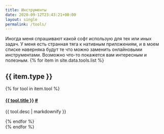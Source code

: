 ```yaml
---
title: Инструменты
date: 2020-09-12T23:43:21+00:00
layout: single
permalink: /tools/
---
```


Иногда меня спрашивают какой софт использую для тех или иных задач. У меня есть
странная тяга к нативным приложениям, и в моем списке наверняка будут те что
можно заменить онлайновыми инструментами. Возможно что-то покажется вам
интересным и полезным. {% for item in site.data.tools.list %}

<!-- start type-->

<div class="{% if site.scrollappear_enabled %}scrollappear{% endif %}">
  <h2>{{ item.type }}</h2>

{% for tool in item.tool %}

  <h4 id="{{ tool.title | slugify }}">
    <a href="{{ tool.link }}" target="_blank">{{ tool.title }}</a>
    <a href="{{ tools | relative_url }}#{{ tool.title | slugify }}">#</a>
  </h4>
  <p>{{ tool.desc | markdownify }}</p>
  {% endfor %}
</div>
<!-- end header -->
{% endfor %}
